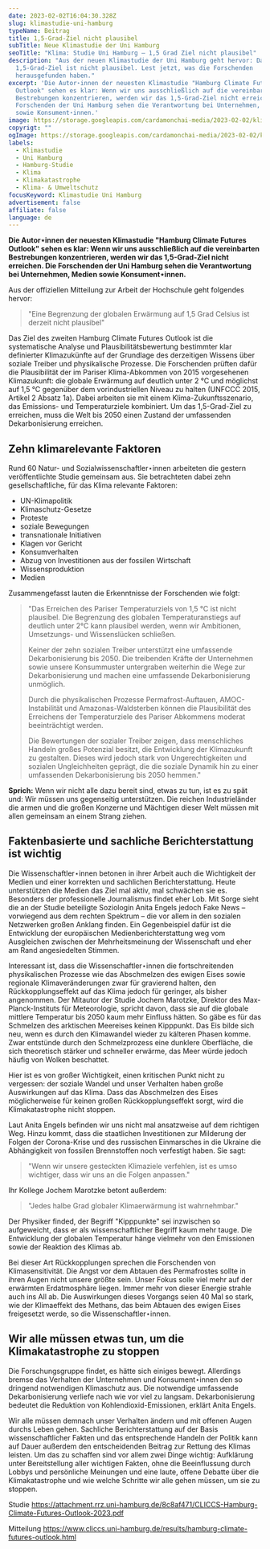 ```yaml
---
date: 2023-02-02T16:04:30.328Z
slug: klimastudie-uni-hamburg
typeName: Beitrag
title: 1,5-Grad-Ziel nicht plausibel
subTitle: Neue Klimastudie der Uni Hamburg
seoTitle: "Klima: Studie Uni Hamburg – 1,5 Grad Ziel nicht plausibel"
description: "Aus der neuen Klimastudie der Uni Hamburg geht hervor: Das
  1,5-Grad-Ziel ist nicht plausibel. Lest jetzt, was die Forschenden
  herausgefunden haben."
excerpt: 'Die Autor⋆innen der neuesten Klimastudie "Hamburg Climate Futures
  Outlook" sehen es klar: Wenn wir uns ausschließlich auf die vereinbarten
  Bestrebungen konzentrieren, werden wir das 1,5-Grad-Ziel nicht erreichen. Die
  Forschenden der Uni Hamburg sehen die Verantwortung bei Unternehmen, Medien
  sowie Konsument⋆innen.'
image: https://storage.googleapis.com/cardamonchai-media/2023-02-02/klimastudie-uni-hamburg-jpg-imagine-5898c8_5a8eb3_2048_1536/640.webp
copyrigt: ""
ogImage: https://storage.googleapis.com/cardamonchai-media/2023-02-02/klima-studie-der-uni-hamburg-jpg-imagine-5898c8_6792b2_1200_628/640.webp
labels:
  - Klimastudie
  - Uni Hamburg
  - Hamburg-Studie
  - Klima
  - Klimakatastrophe
  - Klima- & Umweltschutz
focusKeyword: Klimastudie Uni Hamburg
advertisement: false
affiliate: false
language: de
---
```

**Die Autor⋆innen der neuesten Klimastudie "Hamburg Climate Futures Outlook" sehen es klar: Wenn wir uns ausschließlich auf die vereinbarten Bestrebungen konzentrieren, werden wir das 1,5-Grad-Ziel nicht erreichen. Die Forschenden der Uni Hamburg sehen die Verantwortung bei Unternehmen, Medien sowie Konsument⋆innen.**

Aus der offiziellen Mitteilung zur Arbeit der Hochschule geht folgendes hervor:

> "Eine Begrenzung der globalen Erwärmung auf 1,5 Grad Celsius ist derzeit nicht plausibel"

Das Ziel des zweiten Hamburg Climate Futures Outlook ist die systematische Analyse und Plausibilitätsbewertung bestimmter klar definierter Klimazukünfte auf der Grundlage des derzeitigen Wissens über soziale Treiber und physikalische Prozesse. Die Forschenden prüften dafür die Plausibilität der im Pariser Klima-Abkommen von 2015 vorgesehenen Klimazukunft: die globale Erwärmung auf deutlich unter 2 °C und möglichst auf 1,5 °C gegenüber dem vorindustriellen Niveau zu halten (UNFCCC 2015, Artikel 2 Absatz 1a). Dabei arbeiten sie mit einem Klima-Zukunftsszenario, das Emissions- und Temperaturziele kombiniert. Um das 1,5-Grad-Ziel zu erreichen, muss die Welt bis 2050 einen Zustand der umfassenden Dekarbonisierung erreichen.

## Zehn klimarelevante Faktoren

Rund 60 Natur- und Sozialwissenschaftler⋆innen arbeiteten die gestern veröffentlichte Studie gemeinsam aus. Sie betrachteten dabei zehn gesellschaftliche, für das Klima relevante Faktoren:

- UN-Klimapolitik
- Klimaschutz-Gesetze
- Proteste
- soziale Bewegungen
- transnationale Initiativen
- Klagen vor Gericht
- Konsumverhalten
- Abzug von Investitionen aus der fossilen Wirtschaft
- Wissensproduktion
- Medien

Zusammengefasst lauten die Erkenntnisse der Forschenden wie folgt: 

> "Das Erreichen des Pariser Temperaturziels von 1,5 °C ist nicht plausibel. Die Begrenzung des globalen Temperaturanstiegs auf deutlich unter 2°C kann plausibel werden, wenn wir Ambitionen, Umsetzungs- und Wissenslücken schließen.
> 
> Keiner der zehn sozialen Treiber unterstützt eine umfassende Dekarbonisierung bis 2050. Die treibenden Kräfte der Unternehmen sowie unsere Konsummuster untergraben weiterhin die Wege zur Dekarbonisierung und machen eine umfassende Dekarbonisierung unmöglich.
> 
> Durch die physikalischen Prozesse Permafrost-Auftauen, AMOC-Instabilität und Amazonas-Waldsterben können die Plausibilität des Erreichens der Temperaturziele des Pariser Abkommens moderat beeinträchtigt werden.
> 
> Die Bewertungen der sozialer Treiber zeigen, dass menschliches Handeln großes Potenzial besitzt, die Entwicklung der Klimazukunft zu gestalten. Dieses wird jedoch stark von Ungerechtigkeiten und sozialen Ungleichheiten geprägt, die die soziale Dynamik hin zu einer umfassenden Dekarbonisierung bis 2050 hemmen."

**Sprich:** Wenn wir nicht alle dazu bereit sind, etwas zu tun, ist es zu spät und: Wir müssen uns gegenseitig unterstützen. Die reichen Industrieländer die armen und die großen Konzerne und Mächtigen dieser Welt müssen mit allen gemeinsam an einem Strang ziehen.

## Faktenbasierte und sachliche Berichterstattung ist wichtig

Die Wissenschaftler⋆innen betonen in ihrer Arbeit auch die Wichtigkeit der Medien und einer korrekten und sachlichen Berichterstattung. Heute unterstützen die Medien das Ziel mal aktiv, mal schwächen sie es. Besonders der professionelle Journalismus findet eher Lob. Mit Sorge sieht die an der Studie beteiligte Soziologin Anita Engels jedoch Fake News – vorwiegend aus dem rechten Spektrum – die vor allem in den sozialen Netzwerken großen Anklang finden. Ein Gegenbeispiel dafür ist die Entwicklung der europäischen Medienberichterstattung weg vom Ausgleichen zwischen der Mehrheitsmeinung der Wissenschaft und eher am Rand angesiedelten Stimmen.

Interessant ist, dass die Wissenschaftler⋆innen die fortschreitenden physikalischen Prozesse wie das Abschmelzen des ewigen Eises sowie regionale Klimaveränderungen zwar für gravierend halten, den Rückkopplungseffekt auf das Klima jedoch für geringer, als bisher angenommen. Der Mitautor der Studie Jochem Marotzke, Direktor des Max-Planck-Instituts für Meteorologie, spricht davon, dass sie auf die globale mittlere Temperatur bis 2050 kaum mehr Einfluss hätten. So gäbe es für das Schmelzen des arktischen Meereises keinen Kipppunkt. Das Eis bilde sich neu, wenn es durch den Klimawandel wieder zu kälteren Phasen komme. Zwar entstünde durch den Schmelzprozess eine dunklere Oberfläche, die sich theoretisch stärker und schneller erwärme, das Meer würde jedoch häufig von Wolken beschattet.

Hier ist es von großer Wichtigkeit, einen kritischen Punkt nicht zu vergessen: der soziale Wandel und unser Verhalten haben große Auswirkungen auf das Klima. Dass das Abschmelzen des Eises möglicherweise für keinen großen Rückkopplungseffekt sorgt, wird die Klimakatastrophe nicht stoppen.

Laut Anita Engels befinden wir uns nicht mal ansatzweise auf dem richtigen Weg. Hinzu kommt, dass die staatlichen Investitionen zur Milderung der Folgen der Corona-Krise und des russischen Einmarsches in die Ukraine die Abhängigkeit von
fossilen Brennstoffen noch verfestigt haben. Sie sagt:

> "Wenn wir unsere gesteckten Klimaziele verfehlen, ist es 
> umso wichtiger, dass wir uns an die Folgen anpassen."

Ihr Kollege Jochem Marotzke betont außerdem:

> "Jedes halbe Grad globaler Klimaerwärmung ist wahrnehmbar."

Der Physiker finded, der Begriff "Kipppunkte" sei inzwischen so aufgeweicht, dass er als wissenschaftlicher Begriff kaum mehr tauge. Die Entwicklung der globalen Temperatur hänge vielmehr von den Emissionen sowie der Reaktion des Klimas ab.

Bei dieser Art Rückkopplungen sprechen die Forschenden von Klimasensitivität. Die Angst vor dem Abtauen des Permafrostes sollte in ihren Augen nicht unsere größte sein. Unser Fokus solle viel mehr auf der erwärmten Erdatmosphäre liegen. Immer mehr von dieser Energie strahle auch ins All ab. Die Auswirkungen dieses Vorgangs seien 40 Mal so stark, wie der Klimaeffekt des Methans, das beim Abtauen des ewigen Eises freigesetzt werde, so die Wissenschaftler⋆innen.

## Wir alle müssen etwas tun, um die Klimakatastrophe zu stoppen

Die Forschungsgruppe findet, es hätte sich einiges bewegt. Allerdings bremse das Verhalten der Unternehmen und Konsument⋆innen den so dringend notwendigen Klimaschutz aus. Die notwendige umfassende Dekarbonisierung verliefe nach wie vor viel zu langsam. Dekarbonisierung bedeutet die Reduktion von Kohlendioxid-Emissionen, erklärt Anita Engels. 

Wir alle müssen demnach unser Verhalten ändern und mit offenen Augen durchs Leben gehen. Sachliche Berichterstattung auf der Basis wissenschaftlicher Fakten und das entsprechende Handeln der Politik kann auf Dauer außerdem den entscheidenden Beitrag zur Rettung des Klimas leisten. Um das zu schaffen sind vor allem zwei Dinge wichtig: Aufklärung unter Bereitstellung aller wichtigen Fakten, ohne die Beeinflussung durch Lobbys und persönliche Meinungen und eine laute, offene Debatte über die Klimakatastrophe und wie welche Schritte wir alle gehen müssen, um sie zu stoppen.

Studie https://attachment.rrz.uni-hamburg.de/8c8af471/CLICCS-Hamburg-Climate-Futures-Outlook-2023.pdf

Mitteilung https://www.cliccs.uni-hamburg.de/results/hamburg-climate-futures-outlook.html